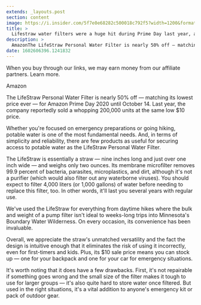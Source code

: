 ```yaml
--- 
extends: _layouts.post 
section: content 
image: https://i.insider.com/5f7e0e68282c500018c792f5?width=1200&format=jpeg 
title: > 
  Lifestraw water filters were a huge hit during Prime Day last year, and they're on sale again for just $10 each 
description: > 
  AmazonThe LifeStraw Personal Water Filter is nearly 50% off — matching its lowest price ever — for Amazon Prime Day 2020 until October 14.Whether you're focused on emergency preparations or going hiking, potable water is one of the most fundamental needs.And, in terms of simplicity and reliability, there are few products as useful for securing access to potable water as the LifeStraw Personal Water Filter.The LifeStraw is essentially a straw — nine inches long and just over one inch wide — and weighs only two ounces.You should expect to filter 4,000 liters (or 1,000 gallons) of water before needing to replace this filter, too. 
date: 1602606396.1241832 
--- 
```

When you buy through our links, we may earn money from our affiliate partners. Learn more.

Amazon

The LifeStraw Personal Water Filter is nearly 50% off — matching its lowest price ever — for Amazon Prime Day 2020 until October 14. Last year, the company reportedly sold a whopping 200,000 units at the same low $10 price.

Whether you're focused on emergency preparations or going hiking, potable water is one of the most fundamental needs. And, in terms of simplicity and reliability, there are few products as useful for securing access to potable water as the LifeStraw Personal Water Filter.

The LifeStraw is essentially a straw — nine inches long and just over one inch wide — and weighs only two ounces. Its membrane microfilter removes 99.9 percent of bacteria, parasites, microplastics, and dirt, although it's not a purifier (which would also filter out any waterborne viruses). You should expect to filter 4,000 liters (or 1,000 gallons) of water before needing to replace this filter, too. In other words, it'll last you several years with regular use.

We've used the LifeStraw for everything from daytime hikes where the bulk and weight of a pump filter isn't ideal to weeks-long trips into Minnesota's Boundary Water Wilderness. On every occasion, its convenience has been invaluable.

Overall, we appreciate the straw's unmatched versatility and the fact the design is intuitive enough that it eliminates the risk of using it incorrectly, even for first-timers and kids. Plus, its $10 sale price means you can stock up — one for your backpack and one for your car for emergency situations.

It's worth noting that it does have a few drawbacks. First, it's not repairable if something goes wrong and the small size of the filter makes it tough to use for larger groups — it's also quite hard to store water once filtered. But used in the right situations, it's a vital addition to anyone's emergency kit or pack of outdoor gear.